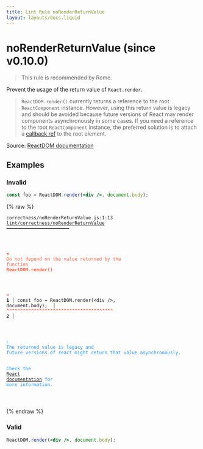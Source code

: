 ```yaml
---
title: Lint Rule noRenderReturnValue
layout: layouts/docs.liquid
---
```


# noRenderReturnValue (since v0.10.0)

> This rule is recommended by Rome.

Prevent the usage of the return value of `React.render`.

>`ReactDOM.render()` currently returns a reference to the root `ReactComponent` instance. However, using this return value is legacy
and should be avoided because future versions of React may render components asynchronously in some cases.
If you need a reference to the root `ReactComponent` instance, the preferred solution is to attach a [callback ref](https://reactjs.org/docs/refs-and-the-dom.html#callback-refs)
to the root element.


Source: [ReactDOM documentation](https://facebook.github.io/react/docs/react-dom.html#render)

## Examples

### Invalid

```jsx
const foo = ReactDOM.render(<div />, document.body);
```

{% raw %}<pre class="language-text"><code class="language-text">correctness/noRenderReturnValue.js:1:13 <a href="https://rome.tools/docs/lint/rules/noRenderReturnValue">lint/correctness/noRenderReturnValue</a> ━━━━━━━━━━━━━━━━━━━━━━━

<strong><span style="color: Tomato;">  </span></strong><strong><span style="color: Tomato;">✖</span></strong> <span style="color: Tomato;">Do not depend on the value returned by the function </span><span style="color: Tomato;"><strong>ReactDOM.render()</strong></span><span style="color: Tomato;">.</span>
  
<strong><span style="color: Tomato;">  </span></strong><strong><span style="color: Tomato;">&gt;</span></strong> <strong>1 │ </strong>const foo = ReactDOM.render(&lt;div /&gt;, document.body);
   <strong>   │ </strong>            <strong><span style="color: Tomato;">^</span></strong><strong><span style="color: Tomato;">^</span></strong><strong><span style="color: Tomato;">^</span></strong><strong><span style="color: Tomato;">^</span></strong><strong><span style="color: Tomato;">^</span></strong><strong><span style="color: Tomato;">^</span></strong><strong><span style="color: Tomato;">^</span></strong><strong><span style="color: Tomato;">^</span></strong><strong><span style="color: Tomato;">^</span></strong><strong><span style="color: Tomato;">^</span></strong><strong><span style="color: Tomato;">^</span></strong><strong><span style="color: Tomato;">^</span></strong><strong><span style="color: Tomato;">^</span></strong><strong><span style="color: Tomato;">^</span></strong><strong><span style="color: Tomato;">^</span></strong><strong><span style="color: Tomato;">^</span></strong><strong><span style="color: Tomato;">^</span></strong><strong><span style="color: Tomato;">^</span></strong><strong><span style="color: Tomato;">^</span></strong><strong><span style="color: Tomato;">^</span></strong><strong><span style="color: Tomato;">^</span></strong><strong><span style="color: Tomato;">^</span></strong><strong><span style="color: Tomato;">^</span></strong><strong><span style="color: Tomato;">^</span></strong><strong><span style="color: Tomato;">^</span></strong><strong><span style="color: Tomato;">^</span></strong><strong><span style="color: Tomato;">^</span></strong><strong><span style="color: Tomato;">^</span></strong><strong><span style="color: Tomato;">^</span></strong><strong><span style="color: Tomato;">^</span></strong><strong><span style="color: Tomato;">^</span></strong><strong><span style="color: Tomato;">^</span></strong><strong><span style="color: Tomato;">^</span></strong><strong><span style="color: Tomato;">^</span></strong><strong><span style="color: Tomato;">^</span></strong><strong><span style="color: Tomato;">^</span></strong><strong><span style="color: Tomato;">^</span></strong><strong><span style="color: Tomato;">^</span></strong><strong><span style="color: Tomato;">^</span></strong>
    <strong>2 │ </strong>
  
<strong><span style="color: rgb(38, 148, 255);">  </span></strong><strong><span style="color: rgb(38, 148, 255);">ℹ</span></strong> <span style="color: rgb(38, 148, 255);">The returned value is legacy and future versions of react might return that value asynchronously.
</span><span style="color: rgb(38, 148, 255);">  </span><span style="color: rgb(38, 148, 255);">  </span><span style="color: rgb(38, 148, 255);">Check the </span><span style="color: rgb(38, 148, 255);"><a href="https://facebook.github.io/react/docs/react-dom.html#render">React documentation</a></span><span style="color: rgb(38, 148, 255);"> for more information.</span>
  
</code></pre>{% endraw %}

### Valid

```jsx
ReactDOM.render(<div />, document.body);
```

